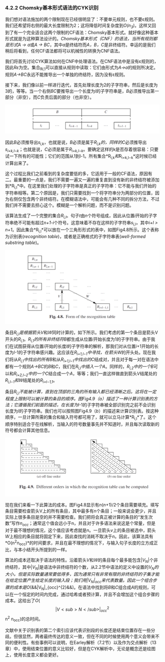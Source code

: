 ### 4.2.2 Chomsky基本形式语法的CYK识别

我们想对语法施加的两个限制现在已经很明显了：不要单元规则，也不要ε规则。我们还希望将右侧的最大长度限制为2；这将降低时间复杂度到*O(n<sub>3</sub>)*。这样又回到了有一个完全适合这两个限制的CF语法：Chomsky基本形式。就好像这种基本形式就是为这种算法设计的。*Chomsky基本形式（CNF）*的语法，当所有规则都是形式*A → a*或*A → BC*，其中*a*是终结符而*A，B，C*是非终结符。幸运的是我们稍后将看到，任何CF语法都将可以机械性的转换为CNF语法。

我们将首先讨论CYK算法如何在CNF中处理语法。在CNF语法中是没有ε规则的，因此*Rε*为空。集合<sub>R*i*,1</sub>可以直接从规则中读取：它们由形式为*A→a*的规则所决定。规则*A→BC*永远不能推导出一个单独的终结符，因为没有ε规则。

接下来，我们像以前一样进行迭代，首先处理长度为2的子字符串，然后是长度为3的，等等。当一个右侧*BC*要推导出一个长度为*l*的子字符串是，*B*必须推导出第一部分（非空），而*C*负责后面的部分（也非空）。

![图1](../../img/4.2.2_1.png)

因此*B*必须推导出*s<sub>i,k</sub>*，也就是说，*B*必须是属于*R<sub>i,k</sub>*的，同样的*C*必须推导出*s<sub>i+k,l−k</sub>*；也就是说，*C*必须是属于*R<sub>i+k,l−k</sub>*。要确定这样的k是否存着很容易：只要试一下所有的可能性；它们的范围从1到l-1。所有集合*R<sub>i,k</sub>*和*R<sub>i+k,l−k</sub>*这时候已经计算出来了。

这个过程比我们之前看到的复杂度要低的多，它适用于一般的CF语法，原因有二。最重要的一点是，我们不需要一遍又一遍的重复直到没有新的非终结符被添加到*R<sub>i,l</sub>*中。在这里我们处理的子字符串是真正的子字符串：它不能与我们开始的字符串相等。第二个原因是，我们只需要找到一个将字符串分为两部分的位置，因为右侧仅包含两个非终结符。在模糊语法中，可能会有几种不同的拆分方法，不过我们并不需要去担心这个。模糊是一个解析问题，而不是识别问题。

该算法生成了一个完整的集合*R<sub>i,l</sub>*。句子*t*由*n*个符号组成，因此从位置*i*开始的子字符串绝不可能有超过*n+1-i*个符号。这意味着不存在这样的子字符串*s<sub>i,l</sub>*，其中*i+l > n+1*。因此集合*R<sub>i,l</sub>*可以放在一个三角形形式的表中，如图Fig4.8所示。这个表称为识别表(*recognition table*)，或者是正确格式的子字符串表(*well-formed substring table*)。

![图1](../../img/4.2.2_2-Fig.4.8.png)

条目*R<sub>i,l</sub>*是根据箭头*V*和*W*同时计算的，如下所示。我们考虑的第一个条目是箭头V开头的*R<sub>i,1</sub>*。*R<sub>i,1</sub>*的所有非终结符*B*都生成从位置*i*开始长度为1的子字符串。由于我们在试图获得从位置*i*开始的长度*l*的子字符串的解析，那我们对从位置*i*+1开始的长度为*l*-1的子字符串感兴趣。这应该在*R<sub>i+1,l−1</sub>*中寻找，在箭头*W*的开头处。现在我们将从*R<sub>i,1</sub>*中找出的所有*B*和从*R<sub>i+1,l−1</sub>*中找出的*C*结成对，并且对于每一对在语法中都有一个规则*A→BC*的*B*和*C*，我们在*R<sub>i,l</sub>*中插入一个*A*。同样的，*R<sub>i,2</sub>*中的一个*B*可以和*R<sub>i+2,l−2</sub>*中的一个*C*结合成一个*A*，等等；我们一直这样做直到箭头*V*结尾处的*R<sub>i,l−1</sub>*和*W*结尾处的*R<sub>i+l−1,1</sub>*。

条目*R<sub>i,l</sub>*不能被计算，直到在顶部的三角的所有输入都已经清晰之后。这将在一定程度上限制可以被计算的条目的顺序。图Fig4.9（*a*）描述了一种计算识别表的方法；它遵循我们前面的描述，在长度为*l*-1的子字符串被全部识别完之前不会识别长度为*l*的子字符串。我们也可以按照图Fig4.9（*b*）的描述来计算识别表。按这种顺序，一旦计算所需的集合和输入符号都可用了，就可以立马计算*R<sub>i,l</sub>*了。这个顺序特别适合于在线解析，当输入的符号数量事先并不知道时，并且每次读取新的符号都会计算其他信息。

![图1](../../img/4.2.2_3-Fig.4.9.png)

现在我们来看一下此算法的成本。图Fig4.8显示有*n*(*n*+1)/2个条目需要填充。填写条目需要检查箭头V上的所有条目，其中最多有n个条目；一般来说会更少，并且实际上很多条目是空的并不需要检查。我们把将会真正被计算的条目的“发生次数”写作*n<sub>occ</sub>*；通常这个值会远小于n，并且对于许多语法来说这是个常量，但是对于最不理想的情况，这个值应该考虑就是*n*。一旦箭头*v*上的条目被选中，箭头*W*上相应的条目就将固定下来，因此查找的消耗不取决于*n*。因此，该算法具有*O(n<sup>2</sup>n<sub>occ</sub>)*的时间要求，并且在最不理想的情况下，与输入句子长度的立方成正比，与本小结开头所提到的一样。

算法的成本还取决于语法的特性。沿着箭头*V*和*W*的条目每个最多能包含|*V<sub>N</sub>*|个非终结符，其中|*V<sub>N</sub>*|是语法中非终结符的个数，从2.2节中语法的定义中设置的*V<sub>N</sub>*的大小。但是实际数量通常要低得多，因为通常只有非常有限的非终结符的子集才能在给定位置产生给定长度的输入段；我们用|*V<sub>N</sub>*|<sub>occ</sub>来代表数量。因此一个组合步骤的成本是*O*(&&|V<sub>N</sub>|_{occ}^{2}&&)。在语法中找到将*B*和*C*组合成*A*的规则，可以在一个恒定的时间内完成，通过哈希或者预计算，并且不会增加这个组合步骤的成本。这给出了*O*($$|V<sub>N</sub>|_{occ}^{2}$$ n<sup>2</sup> n<sub>occ</sub>)的总时间。

文献中关于识别表的第二个索引应该代表识别段的长度还是结束位置存在一些分歧。但很显然，两者最终传达的意义一致，但在不同的时候使用两个意义会带来不同的便利性。有些事例可以说明，在Earley解析（7.2节）以及作为交点解析（13章）中，使用结束位置的意义比较好，但是在CYK解析中，无论是概念还是绘图上，使用长度意义都会更好。